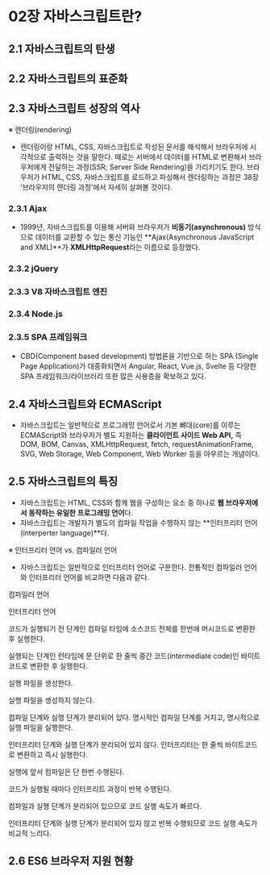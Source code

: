 # 02장 자바스크립트란?

## 2.1 자바스크립트의 탄생

## 2.2 자바스크립트의 표준화

## 2.3 자바스크립트 성장의 역사

※ 렌더링(rendering)

-   렌더링이랑 HTML, CSS, 자바스크립트로 작성된 문서를 해석해서 브라우저에 시각적으로 출력하는 것을 말한다. 때로는 서버에서 데이터를 HTML로 변환해서 브라우저에게 전달하는 과정(SSR; Server Side Rendering)을 가리키기도 한다. 브라우저가 HTML, CSS, 자바스크립트를 로드하고 파싱해서 렌더링하는 과정은 38장 ‘브라우저의 렌더링 과정’에서 자세히 살펴볼 것이다.

### 2.3.1 Ajax

-   1999년, 자바스크립트를 이용해 서버와 브라우저가 **비동기(asynchronous)** 방식으로 데이터를 교환할 수 있는 통신 기능인 **Ajax(Asynchronous JavaScript and XML)**가 **XMLHttpRequest**라는 이름으로 등장했다.

### 2.3.2 jQuery

### 2.3.3 V8 자바스크립트 엔진

### 2.3.4 Node.js

### 2.3.5 SPA 프레임워크

-   CBD(Component based development) 방법론을 기반으로 하는 SPA (Single Page Application)가 대중화되면서 Angular, React, Vue.js, Svelte 등 다양한 SPA 프레임워크/라이브러리 또한 많은 사용층을 확보하고 있다.

## 2.4 자바스크립트와 ECMAScript

-   자바스크립트는 일반적으로 프로그래밍 언어로서 기본 뼈대(core)를 이루는 ECMAScript와 브라우저가 별도 지원하는 **클라이언트 사이드 Web API,** 즉 DOM, BOM, Canvas, XMLHttpRequest, fetch, requestAnimationFrame, SVG, Web Storage, Web Component, Web Worker 등을 아우르는 개념이다.

## 2.5 자바스크립트의 특징

-   자바스크립트는 HTML, CSS와 함께 웹을 구성하는 요소 중 하나로 **웹 브라우저에서 동작하는 유일한 프로그래밍 언어**다.
-   자바스크립트는 개발자가 별도의 컴파일 작업을 수행하지 않는 **인터프리터 언어(interperter language)**다.

※ 인터프리터 언어 vs. 컴파일러 언어

-   자바스크립트는 일반적으로 인터프리터 언어로 구분한다. 전통적인 컴파일러 언어와 인터프리터 언어를 비교하면 다음과 같다.

컴파일러 언어

인터프리터 언어

코드가 실행되기 전 단계인 컴파일 타임에 소스코드 전체를 한번에 머시코드로 변환한 후 실행한다.

실행되는 단계인 런타임에 문 단위로 한 줄씩 중간 코드(intermediate code)인 바이트코드로 변환한 후 실행한다.

실행 파일을 생성한다.

실행 파일을 생성하지 않는다.

컴파일 단계와 실행 단계가 분리되어 있다. 명시적인 컴파일 단계를 거치고, 명시적으로 실행 파일을 실행한다.

인터프리터 단계와 실행 단계가 분리되어 있지 않다. 인터프리터는 한 줄씩 바이트코드로 변환하고 즉시 실행한다.

실행에 앞서 컴파일은 단 한번 수행된다.

코드가 실행될 때마다 인터프리트 과정이 반복 수행된다.

컴파일과 실행 단계가 분리되어 있으므로 코드 실행 속도가 빠르다.

인터프리터 단계와 실행 단계가 분리되어 있지 않고 반복 수행되므로 코드 실행 속도가 비교적 느리다.

## 2.6 ES6 브라우저 지원 현황